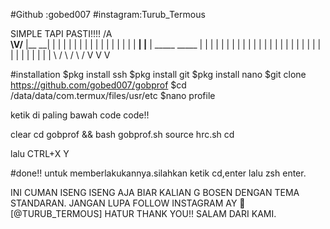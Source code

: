 #Github :gobed007
#instagram:Turub_Termous

SIMPLE TAPI PASTI!!!!
                              /A\
                            __\V/__
                           |__   __|
                              | |
                              | |
                              | |
                              | |
                              | |
                              | |
                              | |
                              | |
                        ______| |______
                       | _____   _____  |
                       | |    | |     | |
                       | |    | |     | |
                       | |    | |     | |
                       | |    | |     | |
                       | |    | |     | |
                       \ /    \ /     \ /
                        V      V       V

#installation
$pkg install ssh
$pkg install git
$pkg install nano
$git clone https://github.com/gobed007/gobprof
$cd /data/data/com.termux/files/usr/etc
$nano profile

ketik di paling bawah code code!!

clear
cd gobprof && bash gobprof.sh
source hrc.sh
cd

lalu CTRL+X Y

#done!!
untuk memberlakukannya.silahkan ketik cd,enter lalu zsh enter.

INI CUMAN ISENG ISENG AJA BIAR KALIAN G BOSEN DENGAN TEMA STANDARAN.
JANGAN LUPA FOLLOW INSTAGRAM AY 🔱 [@TURUB_TERMOUS]
HATUR THANK YOU!! SALAM DARI KAMI.
